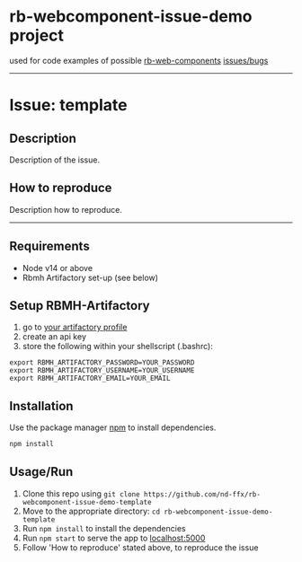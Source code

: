 # rb-webcomponent-issue-demo project

used for code examples of possible [rb-web-components](https://github.com/redbullmediahouse/rb-web-components) [issues/bugs](https://github.com/redbullmediahouse/rb-web-components/issues)

---

# Issue: template

## Description
Description of the issue.

## How to reproduce
Description how to reproduce.

---

## Requirements

* Node v14 or above
* Rbmh Artifactory set-up (see below)

## Setup RBMH-Artifactory

1. go to [your artifactory profile](https://artifactory.redbullmediahouse.com/webapp/#/profile)
2. create an api key
3. store the following within your shellscript (.bashrc):

````
export RBMH_ARTIFACTORY_PASSWORD=YOUR_PASSWORD
export RBMH_ARTIFACTORY_USERNAME=YOUR_USERNAME
export RBMH_ARTIFACTORY_EMAIL=YOUR_EMAIL
````

## Installation

Use the package manager [npm](https://www.npmjs.com/package/npm) to install dependencies.

```bash
npm install
```

## Usage/Run

1.  Clone this repo using `git clone https://github.com/nd-ffx/rb-webcomponent-issue-demo-template`
2.  Move to the appropriate directory: `cd rb-webcomponent-issue-demo-template`
3.  Run ```npm install``` to install the dependencies
4.  Run ```npm start``` to serve the app to [localhost:5000](http://localhost:5000/)
5.  Follow 'How to reproduce' stated above, to reproduce the issue
